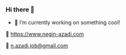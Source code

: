 ### Hi there 👋

- 🔭 I’m currently working on something cool!

:link: https://www.negin-azadi.com

📧	n.azadi.job@gmail.com

